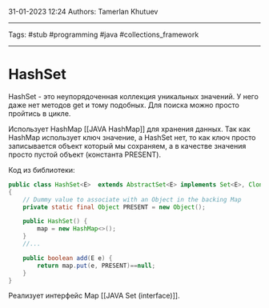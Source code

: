31-01-2023
12:24
Authors: Tamerlan Khutuev
***
Tags: #stub #programming #java #collections_framework 
***
# HashSet
HashSet - это неупорядоченная коллекция уникальных значений. У него даже нет методов get и тому подобных. Для поиска можно просто пройтись в цикле. 

Использует HashMap [[JAVA HashMap]] для хранения данных. Так как HashMap использует ключ значение, а HashSet нет, то как ключ просто записывается объект который мы сохраняем, а в качестве значения просто пустой объект (константа PRESENT). 

Код из библиотеки:
```java
public class HashSet<E>  extends AbstractSet<E> implements Set<E>, Cloneable, java.io.Serializable  
{
	// Dummy value to associate with an Object in the backing Map  
	private static final Object PRESENT = new Object();

	public HashSet() {  
	    map = new HashMap<>();  
	}
	//...

	public boolean add(E e) {  
	    return map.put(e, PRESENT)==null;  
	}
}
```

Реализует интерфейс Map [[JAVA Set (interface)]].